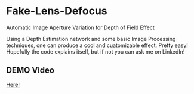 # Fake-Lens-Defocus
Automatic Image Aperture Variation for Depth of Field Effect


Using a Depth Estimation network and some basic Image Processing techniques, one can produce a cool and cuatomizable effect. Pretty easy! Hopefully the code explains itself, but if not you can ask me on LinkedIn!


## DEMO Video
[Here!](https://www.linkedin.com/posts/diego-bonilla-salvador_deeplearning-photography-opencv-activity-6935141351839686656-HvNL?utm_source=linkedin_share&utm_medium=member_desktop_web)
